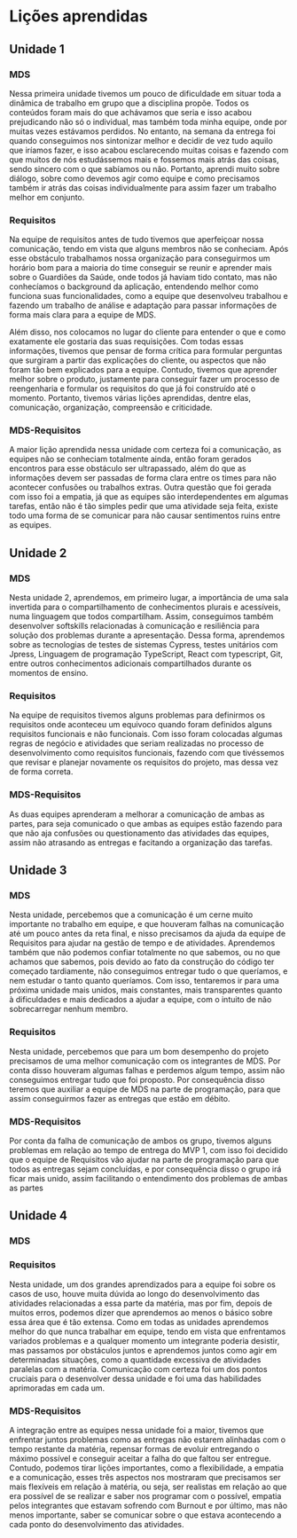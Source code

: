 # Lições aprendidas

## Unidade 1
### MDS

Nessa primeira unidade tivemos um pouco de dificuldade em situar toda a dinâmica de trabalho em grupo que a disciplina propõe. Todos os conteúdos foram mais do que achávamos que seria e isso acabou prejudicando não só o individual, mas também toda minha equipe, onde por muitas vezes estávamos perdidos. No entanto, na semana da entrega foi quando conseguimos nos sintonizar melhor e decidir de vez tudo aquilo que iríamos fazer, e isso acabou esclarecendo muitas coisas e fazendo com que muitos de nós estudássemos mais e fossemos mais atrás das coisas, sendo sincero com o que sabíamos ou não. Portanto, aprendi muito sobre diálogo, sobre como devemos agir como equipe e como precisamos também ir atrás das coisas individualmente para assim fazer um trabalho melhor em conjunto.

### Requisitos

Na equipe de requisitos antes de tudo tivemos que aperfeiçoar nossa comunicação, tendo em vista que alguns membros não se conheciam. Após esse obstáculo trabalhamos nossa organização para conseguirmos um horário bom para a maioria do time conseguir se reunir e aprender mais sobre o Guardiões da Saúde, onde todos já haviam tido contato, mas não conhecíamos o background da aplicação, entendendo melhor como funciona suas funcionalidades, como a equipe que desenvolveu trabalhou e fazendo um trabalho de análise e adaptação para passar informações de forma mais clara para a equipe de MDS.

Além disso, nos colocamos no lugar do cliente para entender o que e como exatamente ele gostaria das suas requisições. Com todas essas informações, tivemos que pensar de forma crítica para formular perguntas que surgiram a partir das explicações do cliente, ou aspectos que não foram tão bem explicados para a equipe. Contudo, tivemos que aprender melhor sobre o produto, justamente para conseguir fazer um processo de reengenharia e formular os requisitos do que já foi construído até o momento. Portanto, tivemos várias lições aprendidas, dentre elas, comunicação, organização, compreensão e criticidade.

### MDS-Requisitos

A maior lição aprendida nessa unidade com certeza foi a comunicação, as equipes não se conheciam totalmente ainda, então foram gerados encontros para esse obstáculo ser ultrapassado, além do que as informações devem ser passadas de forma clara entre os times para não acontecer confusões ou trabalhos extras. Outra questão que foi gerada com isso foi a empatia, já que as equipes são interdependentes em algumas tarefas, então não é tão simples pedir que uma atividade seja feita, existe todo uma forma de se comunicar para não causar sentimentos ruins entre as equipes.

## Unidade 2
### MDS
Nesta unidade 2, aprendemos, em primeiro lugar, a importância de uma sala invertida para o compartilhamento de conhecimentos plurais e acessíveis, numa linguagem que todos compartilham. Assim, conseguimos também desenvolver softskills relacionadas à comunicação e resiliência para solução dos problemas durante a apresentação. Dessa forma, aprendemos sobre as tecnologias de testes de sistemas Cypress, testes unitários com Jpress, Linguagem de programação TypeScript, React com typescript, Git, entre outros conhecimentos adicionais compartilhados durante os momentos de ensino.

### Requisitos

Na equipe de requisitos tivemos alguns problemas para definirmos os requisitos onde aconteceu um equivoco quando foram definidos alguns requisitos funcionais e não funcionais. Com isso foram colocadas algumas regras de negócio e atividades que seriam realizadas no processo de desenvolvimento como requisitos funcionais, fazendo com que tivéssemos que revisar e planejar novamente os requisitos do projeto, mas dessa vez de forma correta.

### MDS-Requisitos

As duas equipes aprenderam a melhorar a comunicação de ambas as partes, para seja comunicado o que ambas as equipes estão fazendo para que não aja confusões ou questionamento das atividades das equipes, assim não atrasando as entregas e facitando a organização das tarefas.

## Unidade 3
### MDS
Nesta unidade, percebemos que a comunicação é um cerne muito importante no trabalho em equipe, e que houveram falhas na comunicação até um pouco antes da reta final, e nisso precisamos da ajuda da equipe de Requisitos para ajudar na gestão de tempo e de atividades. Aprendemos também que não podemos confiar totalmente no que sabemos, ou no que achamos que sabemos, pois devido ao fato da construção do código ter começado tardiamente, não conseguimos entregar tudo o que queríamos, e nem estudar o tanto quanto queríamos. Com isso, tentaremos ir para uma próxima unidade mais unidos, mais constantes, mais transparentes quanto à dificuldades e mais dedicados a ajudar a equipe, com o intuito de não sobrecarregar nenhum membro.

### Requisitos

Nesta unidade, percebemos que para um bom desempenho do projeto precisamos de uma melhor comunicação com os integrantes de MDS. Por conta disso houveram algumas falhas e perdemos algum tempo, assim não conseguimos entregar tudo que foi proposto. Por consequência disso teremos que auxiliar a equipe de MDS na parte de programação, para que assim conseguirmos fazer as entregas que estão em débito.

### MDS-Requisitos

Por conta da falha de comunicação de ambos os grupo, tivemos alguns problemas em relação ao tempo de entrega do MVP 1, com isso foi decidido que o equipe de Requisitos vão ajudar na parte de programação para que todos as entregas sejam concluídas, e por consequência disso o grupo irá ficar mais unido, assim facilitando o entendimento dos problemas de ambas as partes

## Unidade 4

### MDS


### Requisitos

Nesta unidade, um dos grandes aprendizados para a equipe foi sobre os casos de uso, houve muita dúvida ao longo do desenvolvimento das atividades relacionadas a essa parte da matéria, mas por fim, depois de muitos erros, podemos dizer que aprendemos ao menos o básico sobre essa área que é tão extensa. Como em todas as unidades aprendemos melhor do que nunca trabalhar em equipe, tendo em vista que enfrentamos variados problemas e a qualquer momento um integrante poderia desistir, mas passamos por obstáculos juntos e aprendemos juntos como agir em determinadas situações, como a quantidade excessiva de atividades paralelas com a matéria. Comunicação com certeza foi um dos pontos cruciais para o desenvolver dessa unidade e foi uma das habilidades aprimoradas em cada um.

### MDS-Requisitos

A integração entre as equipes nessa unidade foi a maior, tivemos que enfrentar juntos problemas como as entregas não estarem alinhadas com o tempo restante da matéria, repensar formas de evoluir entregando o máximo possível e conseguir aceitar a falha do que faltou ser entregue. Contudo, podemos tirar lições importantes, como a flexibilidade, a empatia e a comunicação, esses três aspectos nos mostraram que precisamos ser mais flexíveis em relação à matéria, ou seja, ser realistas em relação ao que era possível de se realizar e saber nos programar com o possível, empatia pelos integrantes que estavam sofrendo com Burnout e por último, mas não menos importante, saber se comunicar sobre o que estava acontecendo a cada ponto do desenvolvimento das atividades.
